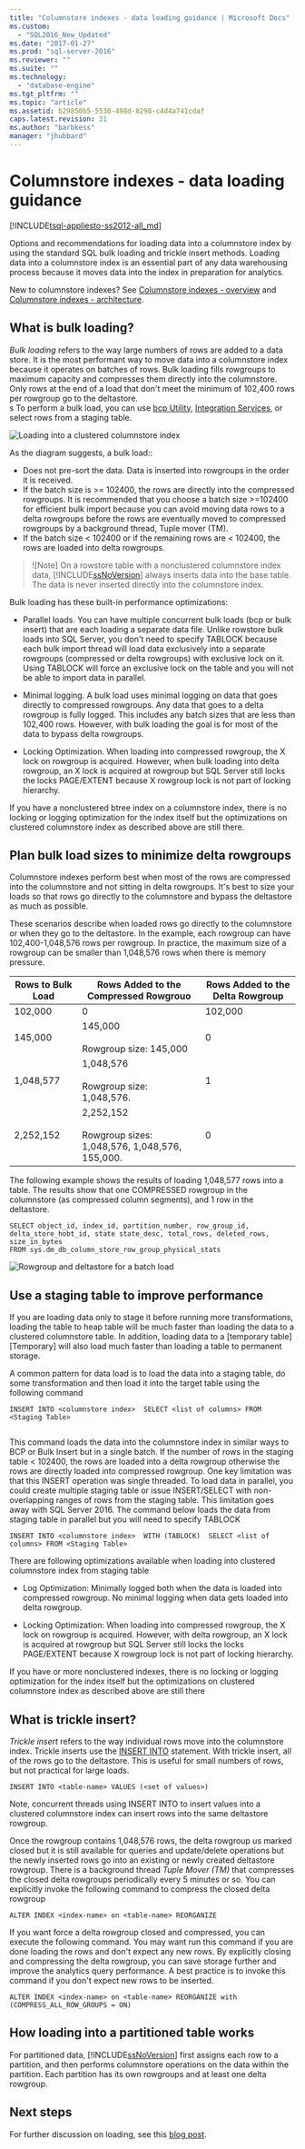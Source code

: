 ```yaml
---
title: "Columnstore indexes - data loading guidance | Microsoft Docs"
ms.custom: 
  - "SQL2016_New_Updated"
ms.date: "2017-01-27"
ms.prod: "sql-server-2016"
ms.reviewer: ""
ms.suite: ""
ms.technology: 
  - "database-engine"
ms.tgt_pltfrm: ""
ms.topic: "article"
ms.assetid: b29850b5-5530-498d-8298-c4d4a741cdaf
caps.latest.revision: 31
ms.author: "barbkess"
manager: "jhubbard"
---
```

# Columnstore indexes - data loading guidance
[!INCLUDE[tsql-appliesto-ss2012-all_md](../../relational-databases/indexes/includes/tsql-appliesto-ss2012-all-md.md)]

Options and recommendations for loading data into a columnstore index by using the standard SQL bulk loading and trickle insert methods. Loading data into a columnstore index is an essential part of any data warehousing process because it moves data into the index in preparation for analytics.
  
 New to columnstore indexes? See [Columnstore indexes - overview](../../relational-databases/indexes/columnstore-indexes-overview.md) and [Columnstore indexes - architecture](../../relational-databases/indexes/columnstore-indexes-architecture.md).
  

## What is bulk loading?
*Bulk loading* refers to the way large numbers of rows are added to a data store. It is the most performant way to move data into a columnstore index because it operates on batches of rows. Bulk loading fills rowgroups to maximum capacity and compresses them directly into the columnstore. Only rows at the end of a load that don't meet the minimum of 102,400 rows per rowgroup go to the deltastore.  
s
To perform a bulk load, you can use [bcp Utility](https://msdn.microsoft.com/library/ms162802.aspx), [Integration Services](https://msdn.microsoft.com/library/ms141026.aspx), or select rows from a staging table.

![Loading into a clustered columnstore index](../../relational-databases/indexes/media/sql-server-pdw-columnstore-loadprocess.gif "Loading into a clustered columnstore index")  
  
 As the diagram suggests, a bulk load::  
  
* Does not pre-sort the data. Data is inserted into rowgroups in the order it is received.
* If the batch size is >= 102400, the rows are directly into the compressed rowgroups. It is recommended that you choose a batch size >=102400 for efficient bulk import because you can avoid moving data rows to a delta rowgroups  before the rows are  eventually moved  to compressed rowgroups    by a background thread, Tuple mover (TM).
* If the batch size < 102400 or if the remaining rows are \< 102400, the rows are loaded into delta rowgroups.

>![Note]
>On a rowstore table with a nonclustered columnstore index data, [!INCLUDE[ssNoVersion](../../advanced-analytics/r-services/includes/ssnoversion-md.md)] always inserts data into the base table. The data is never inserted directly into the columnstore index.  

Bulk loading has these built-in performance optimizations:
 
-   Parallel loads. You can have multiple concurrent bulk loads (bcp or bulk insert) that are each loading a separate data file. Unlike rowstore bulk loads into SQL Server, you don't need to specify TABLOCK because each bulk import thread will load data exclusively into a separate rowgroups (compressed or delta rowgroups) with exclusive lock on it. Using TABLOCK will force an exclusive lock on the table and you will not be able to import data in parallel.  
  
-   Minimal logging. A bulk load uses minimal logging on data that goes directly to compressed rowgroups. Any data that goes to a delta rowgroup is fully logged. This includes any batch sizes that are less than 102,400 rows. However, with bulk loading the goal is for most of the data to bypass delta rowgroups.  
  
-   Locking Optimization.  When loading into compressed rowgroup, the X lock on rowgroup is acquired. However, when bulk loading into delta rowgroup, an X lock is acquired at rowgroup but SQL Server still locks the locks PAGE/EXTENT because X rowgroup lock is not part of locking hierarchy.  
  
If you have a nonclustered btree index on a columnstore index, there is no locking or logging optimization for the index itself but the optimizations on clustered columnstore index as described above are still there.  


  
## Plan bulk load sizes to minimize delta rowgroups
Columnstore indexes perform best when most of the rows are compressed into the columnstore and not sitting in delta rowgroups. It's best to size your loads so that rows go directly to the columnstore and bypass the deltastore as much as possible.

These scenarios describe when loaded rows go directly to the columnstore or when they go to the deltastore. In the example, each rowgroup can have 102,400-1,048,576 rows per rowgroup. In practice, the maximum size of a rowgroup can be smaller than 1,048,576 rows when there is memory pressure.  
  
|Rows to Bulk Load|Rows Added to the Compressed Rowgrouo|Rows Added to the Delta Rowgroup|  
|-----------------------|-------------------------------------------|--------------------------------------|  
|102,000|0|102,000|  
|145,000|145,000<br /><br /> Rowgroup size: 145,000|0|  
|1,048,577|1,048,576<br /><br /> Rowgroup size: 1,048,576.|1|  
|2,252,152|2,252,152<br /><br /> Rowgroup sizes: 1,048,576, 1,048,576, 155,000.|0|  
  
 The following example shows the results of loading 1,048,577 rows into a table. The results show that one COMPRESSED rowgroup in the columnstore (as compressed column segments), and 1 row in the deltastore.  
  
```  
SELECT object_id, index_id, partition_number, row_group_id, delta_store_hobt_id, state state_desc, total_rows, deleted_rows, size_in_bytes   
FROM sys.dm_db_column_store_row_group_physical_stats  
```  
  
 ![Rowgroup and deltastore for a batch load](../../relational-databases/indexes/media/sql-server-pdw-columnstore-batchload.gif "Rowgroup and deltastore for a batch load")  
  
## Use a staging table to improve performance
If you are loading data only to stage it before running more transformations, loading the table to heap table will be much faster than loading the data to a clustered columnstore table. In addition, loading data to a [temporary table][Temporary] will also load much faster than loading a table to permanent storage.  

 A common pattern for data load is to load the data into a staging table, do some transformation and then load it into the target table using the following command  
  
```  
INSERT INTO <columnstore index>  SELECT <list of columns> FROM <Staging Table>  
  
```  
  
 This command loads the data into the columnstore index in similar ways to BCP or Bulk Insert but in a single batch. If the number of rows in the staging table < 102400, the rows are loaded into a delta rowgroup otherwise the rows are directly loaded into compressed rowgroup.  One key limitation was that this INSERT operation was single threaded. To load data in parallel, you could create multiple staging table or issue INSERT/SELECT with non-overlapping ranges of rows from the staging table.  This limitation goes away with SQL Server 2016. The command below loads the data from staging table in parallel but you will need to specify TABLOCK  
  
```  
INSERT INTO <columnstore index>  WITH (TABLOCK)  SELECT <list of columns> FROM <Staging Table>  
```  
  
 There are following optimizations available when loading into clustered columnstore index from staging table  
  
-   Log Optimization: Minimally logged    both when the data is loaded into compressed rowgroup. No minimal logging when data gets loaded into delta rowgroup.  
  
-   Locking Optimization: When loading into compressed rowgroup, the X lock on rowgroup is acquired. However, with delta rowgroup, an X lock is acquired at rowgroup but SQL Server still locks the locks PAGE/EXTENT because X rowgroup lock is not part of locking hierarchy.  
  
 If you have or more nonclustered indexes, there is no locking or logging optimization for the index itself but the optimizations on clustered columnstore index as described above are still there  
  
## What is trickle insert?

*Trickle insert* refers to the way individual rows move into the columnstore index. Trickle inserts use the [INSERT INTO](https://msdn.microsoft.com/library/ms174335.aspx) statement. With trickle insert, all of the rows go to the deltastore. This is useful for small numbers of rows, but not practical for large loads.
  
```  
INSERT INTO <table-name> VALUES (<set of values>)  
```  
  
 Note, concurrent threads using INSERT INTO to insert values into a clustered columnstore index can insert rows into the same deltastore rowgroup.  
  
 Once the rowgroup contains 1,048,576 rows, the delta rowgroup us marked closed but  it is still available for queries and update/delete operations but the newly inserted rows go into an existing or newly created deltastore rowgroup. There is a background thread *Tuple Mover (TM)* that compresses the closed delta rowgroups periodically every 5 minutes or so. You can explicitly invoke the following command to compress the closed delta rowgroup  
  
```  
ALTER INDEX <index-name> on <table-name> REORGANIZE  
```  
  
 If you want force a delta rowgroup closed and compressed, you can execute the following command. You may want run this command if you are done loading the rows and don't expect any new rows. By explicitly closing and compressing the delta rowgroup, you can save storage further and improve the analytics query performance. A best practice is to invoke this command if you  don't expect new rows to be inserted.  
  
```  
ALTER INDEX <index-name> on <table-name> REORGANIZE with (COMPRESS_ALL_ROW_GROUPS = ON)  
```  
  
## How loading into a partitioned table works  
 For partitioned data, [!INCLUDE[ssNoVersion](../../advanced-analytics/r-services/includes/ssnoversion-md.md)] first assigns each row to a partition, and then performs columnstore operations on the data within the partition. Each partition has its own rowgroups and at least one delta rowgroup.  
  

 ## Next steps
 For further discussion on loading, see this [blog post](http://blogs.msdn.com/b/sqlcat/archive/2015/03/11/data-loading-performance-considerations-on-tables-with-clustered-columnstore-index.aspx).  